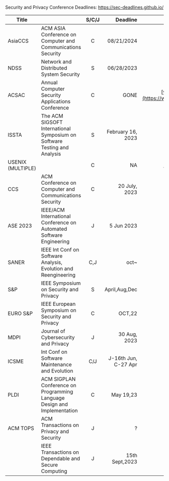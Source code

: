 Security and Privacy Conference Deadlines: https://sec-deadlines.github.io/


| Title    |    | S/C/J        |   Deadline    | Link  |
| -------|-------------------- |:----:| -----------------------:|---:|
|AsiaCCS  |  ACM ASIA Conference on Computer and Communications Security |    C        |    08/21/2024        |		[AsiaCCS](https://asiaccs2024.sutd.edu.sg/)		|
|NDSS |    Network and Distributed System Security |   S   |    06/28/2023 | [ndss24](https://www.ndss-symposium.org/ndss2024/)|
|ACSAC  |    Annual Computer Security Applications Conference | C |  GONE | [www.acsac.org](https://www.acsac.org/)|
|ISSTA | The ACM SIGSOFT International Symposium on Software Testing and Analysis |S| February 16, 2023| [ISSTA2003](https://conf.researchr.org/home/issta-2023)|
|USENIX (MULTIPLE) | |C|NA|[Conferences list](https://www.usenix.org/conferences)|
|CCS | ACM Conference on Computer and Communications Security  |C|20 July, 2023| [CCS2023](https://www.sigsac.org/ccs/CCS2023/)|
|ASE 2023| IEEE/ACM International Conference on Automated Software Engineering   |J|5 Jun 2023|[ase-2023](https://conf.researchr.org/track/ase-2023/ase-2023-journal-first-papers)|
|SANER | IEEE Int Conf on Software Analysis, Evolution and Reengineering |C,J | oct~ |[SANER24](https://conf.researchr.org/home/saner-2024)|
|S&P | IEEE Symposium on Security and Privacy|S|April,Aug,Dec|[S&P 24](https://sp2024.ieee-security.org/cfpapers.html)|
|EURO S&P|IEEE European Symposium on Security and Privacy|C|OCT,22| [link](https://eurosp2024.ieee-security.org/)|
|MDPI |Journal of Cybersecurity and Privacy|J| 30 Aug, 2023|[link](https://www.mdpi.com/journal/jcp)|
|ICSME | Int Conf on Software Maintenance and Evolution|C/J|J-16th Jun, C-27 Apr|[ICSME23](https://conf.researchr.org/home/icsme-2023)|
|PLDI | ACM SIGPLAN Conference on Programming Language Design and Implementation|C|May 19,23|[PLDI 2023](https://pldi23.sigplan.org/)|
|ACM TOPS |ACM Transactions on Privacy and Security|J| ?|[link](https://dl.acm.org/journal/tops)|
||IEEE Transactions on Dependable and Secure Computing|J|15th Sept,2023|[call](https://www.computer.org/publications/author-resources/calls-for-papers?type=trans&publication=tq)|



